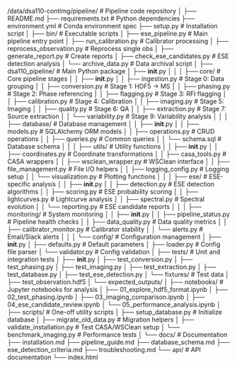 /data/dsa110-contimg/pipeline/                 # Pipeline code repository
│
├── README.md
├── requirements.txt                        # Python dependencies
├── environment.yml                         # Conda environment spec
├── setup.py                                # Installation script
│
├── bin/                                    # Executable scripts
│   ├── ese_pipeline.py                     # Main pipeline entry point
│   ├── run_calibration.py                  # Calibrator processing
│   ├── reprocess_observation.py            # Reprocess single obs
│   ├── generate_report.py                  # Create reports
│   ├── check_ese_candidates.py             # ESE detection analysis
│   └── archive_data.py                     # Data archival script
│
├── dsa110_pipeline/                        # Main Python package
│   ├── __init__.py
│   │
│   ├── core/                               # Core pipeline stages
│   │   ├── __init__.py
│   │   ├── ingestion.py                    # Stage 0: Data grouping
│   │   ├── conversion.py                   # Stage 1: HDF5 → MS
│   │   ├── phasing.py                      # Stage 2: Phase referencing
│   │   ├── flagging.py                     # Stage 3: RFI flagging
│   │   ├── calibration.py                  # Stage 4: Calibration
│   │   ├── imaging.py                      # Stage 5: Imaging
│   │   ├── quality.py                      # Stage 6: QA
│   │   ├── extraction.py                   # Stage 7: Source extraction
│   │   └── variability.py                  # Stage 9: Variability analysis
│   │
│   ├── database/                           # Database management
│   │   ├── __init__.py
│   │   ├── models.py                       # SQLAlchemy ORM models
│   │   ├── operations.py                   # CRUD operations
│   │   ├── queries.py                      # Common queries
│   │   └── schema.sql                      # Database schema
│   │
│   ├── utils/                              # Utility functions
│   │   ├── __init__.py
│   │   ├── coordinates.py                  # Coordinate transformations
│   │   ├── casa_tools.py                   # CASA wrappers
│   │   ├── wsclean_wrapper.py              # WSClean interface
│   │   ├── file_management.py              # File I/O helpers
│   │   ├── logging_config.py               # Logging setup
│   │   └── visualization.py                # Plotting functions
│   │
│   ├── ese/                                # ESE-specific analysis
│   │   ├── __init__.py
│   │   ├── detection.py                    # ESE detection algorithms
│   │   ├── scoring.py                      # ESE probability scoring
│   │   ├── lightcurves.py                  # Lightcurve analysis
│   │   ├── spectral.py                     # Spectral evolution
│   │   └── reporting.py                    # ESE candidate reports
│   │
│   ├── monitoring/                         # System monitoring
│   │   ├── __init__.py
│   │   ├── pipeline_status.py              # Pipeline health checks
│   │   ├── data_quality.py                 # Data quality metrics
│   │   ├── calibrator_monitor.py           # Calibrator stability
│   │   └── alerts.py                       # Email/Slack alerts
│   │
│   └── config/                             # Configuration management
│       ├── __init__.py
│       ├── defaults.py                     # Default parameters
│       ├── loader.py                       # Config file parser
│       └── validator.py                    # Config validation
│
├── tests/                                  # Unit and integration tests
│   ├── __init__.py
│   ├── test_conversion.py
│   ├── test_phasing.py
│   ├── test_imaging.py
│   ├── test_extraction.py
│   ├── test_database.py
│   ├── test_ese_detection.py
│   └── fixtures/                           # Test data
│       ├── test_observation.hdf5
│       └── expected_outputs/
│
├── notebooks/                              # Jupyter notebooks for analysis
│   ├── 01_explore_hdf5_format.ipynb
│   ├── 02_test_phasing.ipynb
│   ├── 03_imaging_comparison.ipynb
│   ├── 04_ese_candidate_review.ipynb
│   └── 05_performance_analysis.ipynb
│
├── scripts/                                # One-off utility scripts
│   ├── setup_database.py                   # Initialize database
│   ├── migrate_old_data.py                 # Migration helpers
│   ├── validate_installation.py            # Test CASA/WSClean setup
│   └── benchmark_imaging.py                # Performance tests
│
└── docs/                                   # Documentation
    ├── installation.md
    ├── pipeline_guide.md
    ├── database_schema.md
    ├── ese_detection_criteria.md
    ├── troubleshooting.md
    └── api/                                # API documentation
        └── index.html
